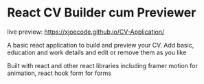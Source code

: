 # React CV Builder cum Previewer

live preview: https://xjoecode.github.io/CV-Application/

A basic react application to build and preview your CV.
Add basic, education and work details and edit or remove them as you like


Built with react and other react libraries including framer motion for animation, react hook form for forms
